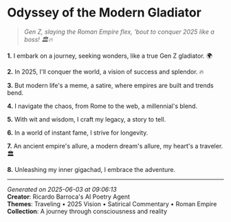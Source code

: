 # Odyssey of the Modern Gladiator

> *Gen Z, slaying the Roman Empire flex, 'bout to conquer 2025 like a boss! 🏛️🔥*

**1.** I embark on a journey, seeking wonders, like a true Gen Z gladiator. 🌍


**2.** In 2025, I'll conquer the world, a vision of success and splendor. 🔥


**3.** But modern life's a meme, a satire, where empires are built and trends bend.


**4.** I navigate the chaos, from Rome to the web, a millennial's blend.


**5.** With wit and wisdom, I craft my legacy, a story to tell.


**6.** In a world of instant fame, I strive for longevity.


**7.** An ancient empire's allure, a modern dream's allure, my heart's a traveler. 🏛️


**8.** Unleashing my inner gigachad, I embrace the adventure.



---

*Generated on 2025-06-03 at 09:06:13*  
**Creator**: Ricardo Barroca's AI Poetry Agent  
**Themes**: Traveling • 2025 Vision • Satirical Commentary • Roman Empire  
**Collection**: A journey through consciousness and reality
